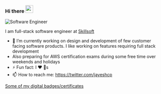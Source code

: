 ### Hi there <img src="https://media.giphy.com/media/hvRJCLFzcasrR4ia7z/giphy.gif" width="25px">
![Software Engineer](https://user-images.githubusercontent.com/4054338/114317841-13c19800-9ad8-11eb-941c-918c00dd10e8.png)

I am full-stack software engineer at [Skillsoft](https://www.skillsoft.com/)

- 🔭 I’m currently working on design and development of few customer facing software products. I
like working on features requiring full stack development
- Also preparing for AWS certification exams during some free time over weekends and holidays
- ⚡ Fun fact: I ❤️ 🐶s
- 📫 How to reach me: https://twitter.com/jayeshcp

[Some of my digital badges/certificates](https://skillsoft.digitalbadges.skillsoft.com/profile/jayeshchandrapal/wallet)
